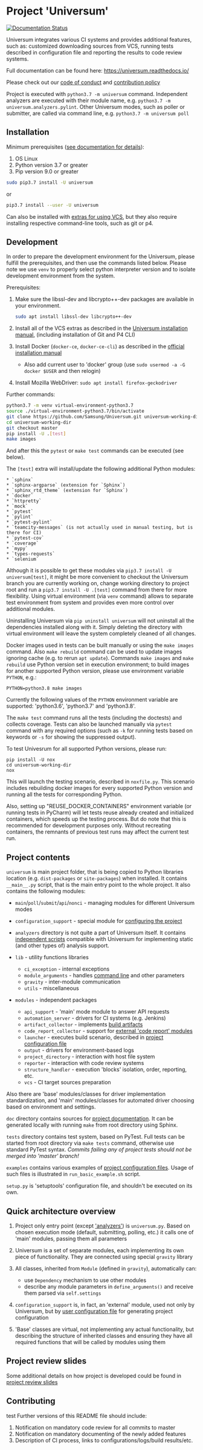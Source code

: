# Project 'Universum'
[![Documentation Status](https://readthedocs.org/projects/universum/badge/?version=latest)](
https://universum.readthedocs.io/en/latest/?badge=latest)

Universum integrates various CI systems and provides additional features,
such as: customized downloading sources from VCS, running tests
described in configuration file and reporting the results to code review systems.

Full documentation can be found here: https://universum.readthedocs.io/

Please check out our [code of conduct](CODE_OF_CONDUCT.md)
and [contribution policy](.github/CONTRIBUTING.md)

Project is executed with `python3.7 -m universum` command.
Independent analyzers are executed with their module name, e.g. `python3.7 -m universum.analyzers.pylint`.
Other Universum modes, such as poller or submitter, are called via command line, e.g.
`python3.7 -m universum poll`

## Installation

Minimum prerequisites ([see documentation for details](https://universum.readthedocs.io/en/latest/install.html)):
1. OS Linux
2. Python version 3.7 or greater
3. Pip version 9.0 or greater
```bash
sudo pip3.7 install -U universum
```
or
```bash
pip3.7 install --user -U universum
```
Can also be installed with [extras for using VCS](
https://universum.readthedocs.io/en/latest/install.html#vcs-related-extras),  but they also require
installing respective command-line tools, such as git or p4.

## Development

In order to prepare the development environment for the Universum, please fulfill the prerequisites,
and then use the commands listed below. Please note we use `venv` to properly select
python interpreter version and to isolate development environment from the system.

Prerequisites:
1. Make sure the libssl-dev and libcrypto++-dev packages are available in your environment.
    ```bash
    sudo apt install libssl-dev libcrypto++-dev
    ```
2. Install all of the VCS extras as described in the [Universum installation manual](
   https://universum.readthedocs.io/en/latest/install.html#vcs-related-extras),
   (including installation of Git and P4 CLI)
3. Install Docker (`docker-ce`, `docker-ce-cli`) as described in the [official installation manual](
   https://docs.docker.com/engine/installation/linux/ubuntu/#install-using-the-repository)

   * Also add current user to 'docker' group (use `sudo usermod -a -G docker $USER` and then relogin)
4. Install Mozilla WebDriver: `sudo apt install firefox-geckodriver`

Further commands:
```bash
python3.7 -m venv virtual-environment-python3.7
source ./virtual-environment-python3.7/bin/activate
git clone https://github.com/Samsung/Universum.git universum-working-dir
cd universum-working-dir
git checkout master
pip install -U .[test]
make images
```
And after this the `pytest` or `make test` commands can be executed (see below).

The `[test]` extra will install/update the following additional Python modules:

    * `sphinx`
    * `sphinx-argparse` (extension for `Sphinx`)
    * `sphinx_rtd_theme` (extension for `Sphinx`)
    * `docker`
    * `httpretty`
    * `mock`
    * `pytest`
    * `pylint`
    * `pytest-pylint`
    * `teamcity-messages` (is not actually used in manual testing, but is there for CI)
    * `pytest-cov`
    * `coverage`
    * `mypy`
    * `types-requests`
    * `selenium`

Although it is possible to get these modules via `pip3.7 install -U universum[test]`, it might be more convenient
to checkout the Universum branch you are currently working on, change working directory to project root and
run a `pip3.7 install -U .[test]` command from there for more flexibility. Using virtual environment (via `venv`
command) allows to separate test environment from system and provides even more control over additional modules.

Uninstalling Universum via `pip uninstall universum` will not uninstall all the dependencies installed along with it.
Simply deleting the directory with virtual environment will leave the system completely cleaned of all changes.

Docker images used in tests can be built manually or using the `make images` command.
Also `make rebuild` command can be used to update images ignoring cache (e.g. to rerun `apt update`).
Commands `make images` and `make rebuild` use Python version set in execution environment; to build images
for another supported Python version, please use environment variable `PYTHON`, e.g.:
```
PYTHON=python3.8 make images
```
Currently the following values of the `PYTHON` environment variable are supported:
'python3.6', 'python3.7' and 'python3.8'.

The `make test` command runs all the tests (including the doctests) and collects coverage. Tests can also be launched
manually via `pytest` command with any required options (such as `-k` for running tests based on keywords
or `-s` for showing the suppressed output).

To test Univesrum for all supported Python versions, please run:
```
pip install -U nox
cd universum-working-dir
nox
```
This will launch the testing scenario, described in `noxfile.py`. This scenario includes rebuilding docker images
for every supported Python version and running all the tests for corresponding Python.

Also, setting up "REUSE_DOCKER_CONTAINERS" environment variable (or running tests in PyCharm) will let tests
reuse already created and initialized containers, which speeds up the testing process. But do note that this is
recommended for development purposes only. Without recreating containers, the remnants of previous test runs
may affect the current test run.


## Project contents

`universum` is main project folder, that is being copied to Python libraries location
(e.g. `dist-packages` or `site-packages`) when installed.
It contains `__main__.py` script, that is the main entry point to the whole project.
It also contains the following modules:
* `main`/`poll`/`submit`/`api`/`nonci` - managing modules for different Universum modes
* `configuration_support` - special module for [configuring the project](
https://universum.readthedocs.io/en/latest/configuring.html)
* `analyzers` directory is not quite a part of Universum itself. It contains [independent scripts](
https://universum.readthedocs.io/en/latest/code_report.html) compatible with Universum
for implementing static (and other types of) analysis support.
* `lib` - utility functions libraries

  * `ci_exception` - internal exceptions
  * `module_arguments` - handles [command line](
    https://universum.readthedocs.io/en/latest/args.html) and other parameters
  * `gravity` - inter-module communication
  * `utils` - miscellaneous

* `modules` - independent packages

  * `api_support` - 'main' mode module to answer API requests
  * `automation_server` - drivers for CI systems (e.g. Jenkins)
  * `artifact_collector` - implements [build artifacts](
    https://universum.readthedocs.io/en/latest/configuring.html#common-variations-keys)
  * `code_report_collector` - support for [external 'code report' modules](
    https://universum.readthedocs.io/en/latest/code_report.html)
  * `launcher` - executes build scenario, described in [project configuration file](
    https://universum.readthedocs.io/en/latest/configuring.html)
  * `output` - drivers for environment-based logs
  * `project_directory` - interaction with host file system
  * `reporter` - interaction with code review systems
  * `structure_handler` - execution 'blocks' isolation, order, reporting, etc.
  * `vcs` - CI target sources preparation

Also there are 'base' modules/classes for driver implementation standardization,
and 'main' modules/classes for automated driver choosing based on environment and settings.

`doc` directory contains sources for [project documentation](
https://universum.readthedocs.io/en/latest/index.html). It can be generated
locally with running `make` from root directory using Sphinx.

`tests` directory contains test system, based on PyTest. Full tests can be started
from root directory via `make tests` command, otherwise use standard PyTest syntax.
*Commits failing any of project tests should not be merged into 'master' branch!*

`examples` contains various examples of [project configuration files](
https://universum.readthedocs.io/en/latest/configuring.html). Usage of such files
is illustrated in `run_basic_example.sh` script.

`setup.py` is 'setuptools' configuration file, and shouldn't be executed on its own.

## Quick architecture overview

1. Project only entry point (except ['analyzers'](https://universum.readthedocs.io/en/latest/code_report.html))
   is `universum.py`. Based on chosen execution mode (default, submitting, polling, etc.)
   it calls one of 'main' modules, passing them all parameters
2. Universum is a set of separate modules, each implementing its own piece of functionality.
   They are connected using special `gravity` library
3. All classes, inherited from `Module` (defined in `gravity`), automatically can:

   * use `Dependency` mechanism to use other modules
   * describe any module parameters in `define_arguments()` and receive them parsed via `self.settings`

4. `configuration_support` is, in fact, an 'external' module, used not only by Universum,
   but by [user configuration file](https://universum.readthedocs.io/en/latest/configuring.html)
   for generating project configuration
5. 'Base' classes are virtual, not implementing any actual functionality, but describing
   the structure of inherited classes and ensuring they have all required functions
   that will be called by modules using them

## Project review slides

Some additional details on how project is developed could be found in
[project review slides](doc/Universum_ProjectReview_2021-03.pdf)

## Contributing
test
Further versions of this README file should include:

1. Notification on mandatory code review for all commits to master
2. Notification on mandatory documenting of the newly added features
3. Description of CI process, links to configurations/logs/build results/etc.
